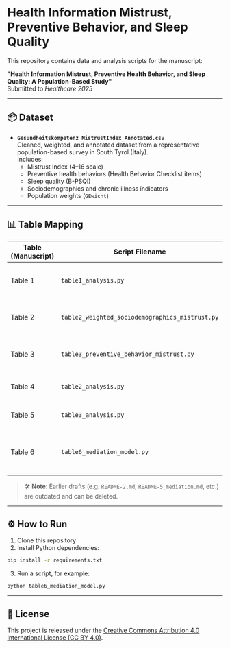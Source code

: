 
# Health Information Mistrust, Preventive Behavior, and Sleep Quality

This repository contains data and analysis scripts for the manuscript:

**"Health Information Mistrust, Preventive Health Behavior, and Sleep Quality: A Population-Based Study"**  
Submitted to *Healthcare 2025*

---

## 📦 Dataset

- **`Gesundheitskompetenz_MistrustIndex_Annotated.csv`**  
  Cleaned, weighted, and annotated dataset from a representative population-based survey in South Tyrol (Italy).  
  Includes:
  - Mistrust Index (4–16 scale)
  - Preventive health behaviors (Health Behavior Checklist items)
  - Sleep quality (B-PSQI)
  - Sociodemographics and chronic illness indicators
  - Population weights (`GEwicht`)

---

## 📊 Table Mapping

| **Table (Manuscript)** | **Script Filename**                              | **Description**                                                      |
|------------------------|--------------------------------------------------|----------------------------------------------------------------------|
| Table 1                | `table1_analysis.py`                              | Weighted and unweighted descriptives of the study sample             |
| Table 2                | `table2_weighted_sociodemographics_mistrust.py`  | Sociodemographic characteristics by mistrust group (weighted)        |
| Table 3                | `table3_preventive_behavior_mistrust.py`         | Preventive behaviors by mistrust group (weighted)                    |
| Table 4                | `table2_analysis.py`                              | Linear regression: mistrust → sleep quality                          |
| Table 5                | `table3_analysis.py`                              | Linear regression: behavior → sleep quality                          |
| Table 6                | `table6_mediation_model.py`                       | Mediation analysis: preventive behavior as mediator                  |

> 🛠️ **Note**: Earlier drafts (e.g. `README-2.md`, `README-5_mediation.md`, etc.) are outdated and can be deleted.

---

## ⚙️ How to Run

1. Clone this repository  
2. Install Python dependencies:

```bash
pip install -r requirements.txt
```

3. Run a script, for example:

```bash
python table6_mediation_model.py
```

---

## 📄 License

This project is released under the [Creative Commons Attribution 4.0 International License (CC BY 4.0)](https://creativecommons.org/licenses/by/4.0/).
